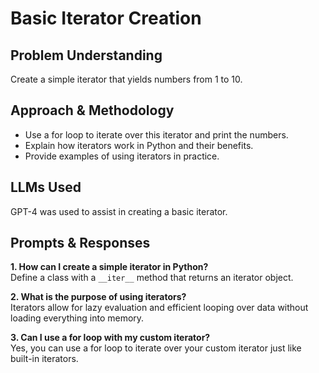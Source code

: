 # Basic Iterator Creation

## Problem Understanding
Create a simple iterator that yields numbers from 1 to 10.

## Approach & Methodology
- Use a for loop to iterate over this iterator and print the numbers.
- Explain how iterators work in Python and their benefits.
- Provide examples of using iterators in practice.

## LLMs Used
GPT-4 was used to assist in creating a basic iterator.

## Prompts & Responses
**1. How can I create a simple iterator in Python?**  
Define a class with a `__iter__` method that returns an iterator object.

**2. What is the purpose of using iterators?**  
Iterators allow for lazy evaluation and efficient looping over data without loading everything into memory.

**3. Can I use a for loop with my custom iterator?**  
Yes, you can use a for loop to iterate over your custom iterator just like built-in iterators.
